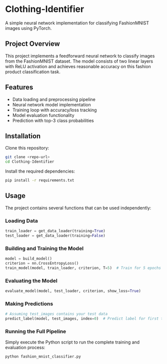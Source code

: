 # Clothing-Identifier
A simple neural network implementation for classifying FashionMNIST images using PyTorch.
## Project Overview
This project implements a feedforward neural network to classify images from the FashionMNIST dataset. The model consists of two linear layers with ReLU activation and achieves reasonable accuracy on this fashion product classification task.
## Features
- Data loading and preprocessing pipeline
- Neural network model implementation
- Training loop with accuracy/loss tracking
- Model evaluation functionality
- Prediction with top-3 class probabilities
## Installation
Clone this repository:
```bash
git clone <repo-url>
cd Clothing-Identifier
```

Install the required dependencies:

```bash
pip install -r requirements.txt
```
## Usage
The project contains several functions that can be used independently:

### Loading Data
```python
train_loader = get_data_loader(training=True)
test_loader = get_data_loader(training=False)
```
### Building and Training the Model
```python
model = build_model()
criterion = nn.CrossEntropyLoss()
train_model(model, train_loader, criterion, T=5)  # Train for 5 epochs
```
### Evaluating the Model
```python
evaluate_model(model, test_loader, criterion, show_loss=True)
```
### Making Predictions
```python
# Assuming test_images contains your test data
predict_label(model, test_images, index=0)  # Predict label for first test image
```
### Running the Full Pipeline
Simply execute the Python script to run the complete training and evaluation process:

```bash
python fashion_mnist_classifier.py
```
